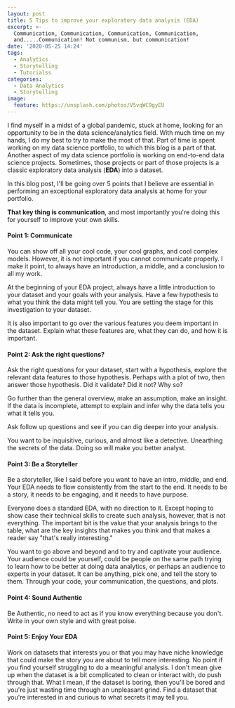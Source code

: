 ```yaml
---
layout: post
title: 5 Tips to improve your exploratory data analysis (EDA)
excerpt: >-
  Communication, Communication, Communication, Communication,
  and.....Communication! Not communism, but communication!
date: '2020-05-25 14:24'
tags:
  - Analytics
  - Storytelling
  - Tutorialss
categories:
  - Data Analytics
  - Storytelling
image:
  feature: https://unsplash.com/photos/V5vqWC9gyEU
---
```


I find myself in a midst of a global pandemic, stuck at home, looking for an opportunity to be in the data science/analytics field. With much time on my hands, I do my best to try to make the most of that. Part of time is spent working on my data science portfolio, to which this blog is a part of that. Another aspect of my data science portfolio is working on end-to-end data science projects. Sometimes, those projects or part of those projects is a classic exploratory data analysis (**EDA**) into a dataset.

In this blog post, I'll be going over 5 points that I believe are essential in performing an exceptional exploratory data analysis at home for your portfolio.

**That key thing is communication**, and most importantly you're doing this for yourself to improve your own skills.

#### Point 1: Communicate

You can show off all your cool code, your cool graphs, and cool complex models. However, it is not important if you cannot communicate properly. I make it point, to always have an introduction, a middle, and a conclusion to all my work.

At the beginning of your EDA project, always have a little introduction to your dataset and your goals with your analysis. Have a few hypothesis to what you think the data might tell you. You are setting the stage for this investigation to your dataset.

It is also important to go over the various features you deem important in the dataset. Explain what these features are, what they can do, and how it is important.

#### Point 2: Ask the right questions?

Ask the right questions for your dataset, start with a hypothesis, explore the relevant data features to those hypothesis. Perhaps with a plot of two, then answer those hypothesis. Did it validate? Did it not? Why so?

Go further than the general overview, make an assumption, make an insight. If the data is incomplete, attempt to explain and infer why the data tells you what it tells you.

Ask follow up questions and see if you can dig deeper into your analysis.

You want to be inquisitive, curious, and almost like a detective. Unearthing the secrets of the data. Doing so will make you better analyst.

#### Point 3: Be a Storyteller

Be a storyteller, like I said before you want to have an intro, middle, and end. Your EDA needs to flow consistently from the start to the end. It needs to be a story, it needs to be engaging, and it needs to have purpose.

Everyone does a standard EDA, with no direction to it. Except hoping to show case their technical skills to create such analysis, however, that is not everything. The important bit is the value that your analysis brings to the table, what are the key insights that makes you think and that makes a reader say "that's really interesting."

You want to go above and beyond and to try and captivate your audience. Your audience could be yourself, could be people on the same path trying to learn how to be better at doing data analytics, or perhaps an audience to experts in your dataset. It can be anything, pick one, and tell the story to them. Through your code, your communication, the questions, and plots.


#### Point 4: Sound Authentic

Be Authentic, no need to act as if you know everything because you don't. Write in your own style and with great poise.


#### Point 5: Enjoy Your EDA

Work on datasets that interests you or that you may have niche knowledge that could make the story you are about to tell more interesting. No point if you find yourself struggling to do a meaningful analysis. I don't mean give up when the dataset is a bit complicated to clean or interact with, do push through that. What I mean, if the dataset is boring, then you'll be bored and you're just wasting time through an unpleasant grind. Find a dataset that you're interested in and curious to what secrets it may tell you.
